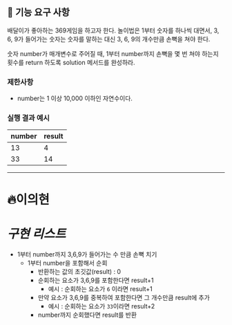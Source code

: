 ## 🚀 기능 요구 사항

배달이가 좋아하는 369게임을 하고자 한다. 놀이법은 1부터 숫자를 하나씩 대면서, 3, 6, 9가 들어가는 숫자는 숫자를 말하는 대신 3, 6, 9의 개수만큼 손뼉을 쳐야 한다.

숫자 number가 매개변수로 주어질 때, 1부터 number까지 손뼉을 몇 번 쳐야 하는지 횟수를 return 하도록 solution 메서드를 완성하라.

### 제한사항

- number는 1 이상 10,000 이하인 자연수이다.

### 실행 결과 예시

| number | result |
| ------ | ------ |
| 13     | 4      |
| 33     | 14     |

---

# 🔥이의현

# _구현 리스트_

- 1부터 number까지 3,6,9가 들어가는 수 만큼 손뼉 치기
  - 1부터 number을 포함해서 순회
    - 반환하는 값의 초깃값(result) : 0
    - 순회하는 요소가 3,6,9를 포함한다면 result+1
      - 예시 : 순회하는 요소가 `6` 이라면 result+1
    - 만약 요소가 3,6,9를 중복하여 포함한다면 그 개수만큼 result에 추가
      - 예시 : 순회하는 요소가 `33`이라면 result+2
    - number까지 순회했다면 result를 반환
